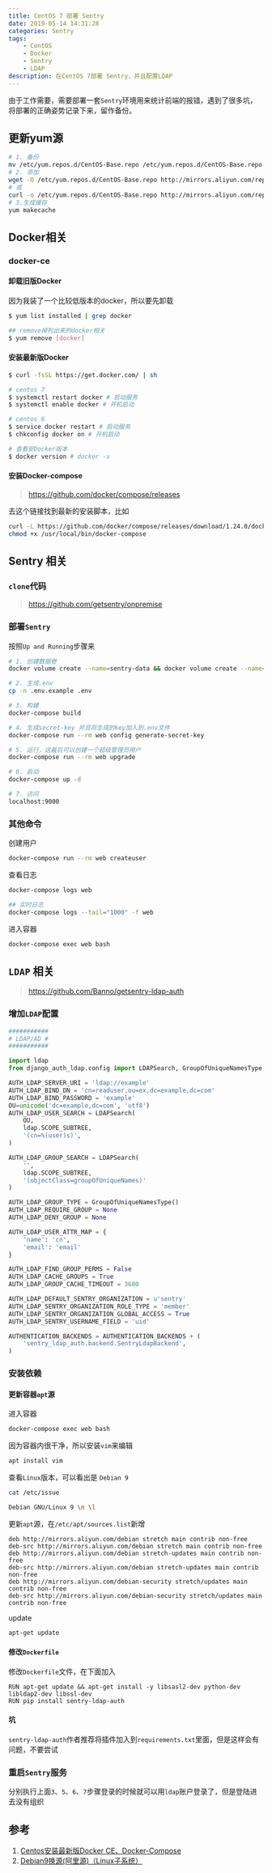 ```yaml
---
title: CentOS 7 部署 Sentry
date: 2019-05-14 14:31:28
categories: Sentry
tags:
    - CentOS
    - Docker
    - Sentry
    - LDAP
description: 在CentOS 7部署 Sentry，并且配置LDAP
---
```


由于工作需要，需要部署一套`Sentry`环境用来统计前端的报错，遇到了很多坑，将部署的正确姿势记录下来，留作备份。<!--more-->

## 更新yum源

```bash
# 1. 备份
mv /etc/yum.repos.d/CentOS-Base.repo /etc/yum.repos.d/CentOS-Base.repo.backup
# 2. 添加
wget -O /etc/yum.repos.d/CentOS-Base.repo http://mirrors.aliyun.com/repo/Centos-7.repo
# 或
curl -o /etc/yum.repos.d/CentOS-Base.repo http://mirrors.aliyun.com/repo/Centos-7.repo
# 3.生成缓存
yum makecache
```

## Docker相关

### docker-ce

#### 卸载旧版Docker

因为我装了一个比较低版本的docker，所以要先卸载
```bash
$ yum list installed | grep docker 

## remove掉列出来的docker相关
$ yum remove [docker]
```

#### 安装最新版Docker

```bash
$ curl -fsSL https://get.docker.com/ | sh

# centos 7
$ systemctl restart docker # 启动服务
$ systemctl enable docker # 开机启动

# centos 6
$ service docker restart # 启动服务
$ chkconfig docker on # 开机启动

# 查看安Docker版本
$ docker version # docker -v
```

#### 安装Docker-compose

> https://github.com/docker/compose/releases

去这个链接找到最新的安装脚本，比如

```bash
curl -L https://github.com/docker/compose/releases/download/1.24.0/docker-compose-`uname -s`-`uname -m` -o /usr/local/bin/docker-compose
chmod +x /usr/local/bin/docker-compose
```

## Sentry 相关

### `clone`代码

> https://github.com/getsentry/onpremise

### 部署`Sentry`

按照`Up and Running`步骤来

```bash
# 1. 创建数据卷
docker volume create --name=sentry-data && docker volume create --name=sentry-postgres

# 2. 生成.env
cp -n .env.example .env

# 3. 构建
docker-compose build

# 4. 生成secret-key 并且将生成的key加入到.env文件
docker-compose run --rm web config generate-secret-key

# 5. 运行，这最后可以创建一个超级管理员用户
docker-compose run --rm web upgrade

# 6. 启动
docker-compose up -d

# 7. 访问
localhost:9000
```

### 其他命令

创建用户
```bash
docker-compose run --rm web createuser
```

查看日志
```bash
docker-compose logs web

## 实时日志
docker-compose logs --tail="1000" -f web
```

进入容器
```bash
docker-compose exec web bash
```

## `LDAP` 相关

> https://github.com/Banno/getsentry-ldap-auth

### 增加`LDAP`配置

```python
###########
# LDAP/AD #
###########

import ldap
from django_auth_ldap.config import LDAPSearch, GroupOfUniqueNamesType

AUTH_LDAP_SERVER_URI = 'ldap://example'
AUTH_LDAP_BIND_DN = 'cn=readuser,ou=ex,dc=example,dc=com'
AUTH_LDAP_BIND_PASSWORD = 'example'
OU=unicode('dc=example,dc=com', 'utf8')
AUTH_LDAP_USER_SEARCH = LDAPSearch(
    OU,
    ldap.SCOPE_SUBTREE,
    '(cn=%(user)s)',
)

AUTH_LDAP_GROUP_SEARCH = LDAPSearch(
    '',
    ldap.SCOPE_SUBTREE,
    '(objectClass=groupOfUniqueNames)'
)

AUTH_LDAP_GROUP_TYPE = GroupOfUniqueNamesType()
AUTH_LDAP_REQUIRE_GROUP = None
AUTH_LDAP_DENY_GROUP = None

AUTH_LDAP_USER_ATTR_MAP = {
    'name': 'cn',
    'email': 'email'
}

AUTH_LDAP_FIND_GROUP_PERMS = False
AUTH_LDAP_CACHE_GROUPS = True
AUTH_LDAP_GROUP_CACHE_TIMEOUT = 3600

AUTH_LDAP_DEFAULT_SENTRY_ORGANIZATION = u'sentry'
AUTH_LDAP_SENTRY_ORGANIZATION_ROLE_TYPE = 'member'
AUTH_LDAP_SENTRY_ORGANIZATION_GLOBAL_ACCESS = True
AUTH_LDAP_SENTRY_USERNAME_FIELD = 'uid'

AUTHENTICATION_BACKENDS = AUTHENTICATION_BACKENDS + (
    'sentry_ldap_auth.backend.SentryLdapBackend',
)
```

### 安装依赖

#### 更新容器`apt`源

进入容器
```bash
docker-compose exec web bash
```

因为容器内很干净，所以安装`vim`来编辑
```bash
apt install vim
```

查看`Linux`版本，可以看出是 `Debian 9`
```bash
cat /etc/issue

Debian GNU/Linux 9 \n \l
```

更新`apt`源，在`/etc/apt/sources.list`新增
```
deb http://mirrors.aliyun.com/debian stretch main contrib non-free
deb-src http://mirrors.aliyun.com/debian stretch main contrib non-free
deb http://mirrors.aliyun.com/debian stretch-updates main contrib non-free
deb-src http://mirrors.aliyun.com/debian stretch-updates main contrib non-free
deb http://mirrors.aliyun.com/debian-security stretch/updates main contrib non-free
deb-src http://mirrors.aliyun.com/debian-security stretch/updates main contrib non-free
```

update
```bash
apt-get update
```

#### 修改`Dockerfile`

修改`Dockerfile`文件，在下面加入
```docker
RUN apt-get update && apt-get install -y libsasl2-dev python-dev libldap2-dev libssl-dev
RUN pip install sentry-ldap-auth
```

#### 坑
`sentry-ldap-auth`作者推荐将插件加入到`requirements.txt`里面，但是这样会有问题，不要尝试

### 重启`Sentry`服务

分别执行上面`3`、`5`、`6`、`7`步骤登录的时候就可以用`ldap`账户登录了，但是登陆进去没有组织


## 参考
1. [Centos安装最新版Docker CE、Docker-Compose](https://www.zengjianfeng.com/2018/07/321.html)
2. [Debian9换源(阿里源)（Linux子系统）](https://www.cnblogs.com/dayfly5/p/10275353.html)